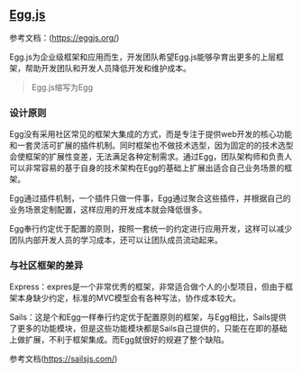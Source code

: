 ## [Egg.js](https://eggjs.org/)

参考文档：(https://eggjs.org/)

Egg.js为企业级框架和应用而生，开发团队希望Egg.js能够孕育出更多的上层框架，帮助开发团队和开发人员降低开发和维护成本。

> Egg.js缩写为Egg

### 设计原则

Egg没有采用社区常见的框架大集成的方式，而是专注于提供web开发的核心功能和一套灵活可扩展的插件机制。同时框架也不做技术选型，因为固定的的技术选型会使框架的扩展性变差，无法满足各种定制需求。通过Egg，团队架构师和负责人可以非常容易的基于自身的技术架构在Egg的基础上扩展出适合自己业务场景的框架。

Egg通过插件机制，一个插件只做一件事，Egg通过聚合这些插件，并根据自己的业务场景定制配置，这样应用的开发成本就会降低很多。

Egg奉行约定优于配置的原则，按照一套统一的约定进行应用开发，这样可以减少团队内部开发人员的学习成本，还可以让团队成员流动起来。

### 与社区框架的差异

Express：expres是一个非常优秀的框架，非常适合做个人的小型项目，但由于框架本身缺少约定，标准的MVC模型会有各种写法，协作成本较大。

Sails：这是个和Egg一样奉行约定优于配置原则的框架，与Egg相比，Sails提供了更多的功能模块，但是这些功能模块都是Sails自己提供的，只能在在即的基础上做扩展，不利于框架集成。而Egg就很好的规避了整个缺陷。

参考文档(https://sailsjs.com/)